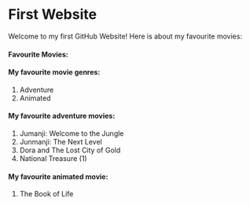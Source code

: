 # First Website
 
 Welcome to my first GitHub Website! Here is about my favourite movies:
 
 #### Favourite Movies:
 
 #### My favourite movie genres:
 1. Adventure
 2. Animated

#### My favourite adventure movies:
 1. Jumanji: Welcome to the Jungle
 2. Junmanji: The Next Level
 3. Dora and The Lost City of Gold
 4. National Treasure (1)

#### My favourite animated movie:
1. The Book of Life
